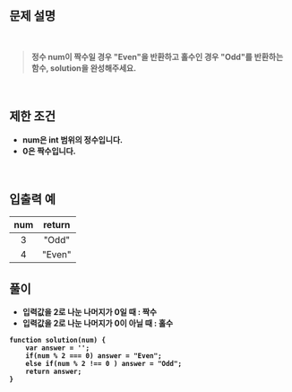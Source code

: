 ## <b>문제 설명

<br>

> 정수 num이 짝수일 경우 "Even"을 반환하고 홀수인 경우 "Odd"를 반환하는 함수, solution을 완성해주세요.

<br> 

## <b>제한 조건

- num은 int 범위의 정수입니다.
- 0은 짝수입니다.

<br> 

## 입출력 예

|num|return|
|:---:|:------:|
|3	|"Odd"|
|4	|"Even"|


## 풀이

- 입력값을 2로 나눈 나머지가 0일 때 : 짝수
- 입력값을 2로 나눈 나머지가 0이 아닐 때 : 홀수


```
function solution(num) {
    var answer = '';
    if(num % 2 === 0) answer = "Even";
    else if(num % 2 !== 0 ) answer = "Odd";
    return answer;
}
```